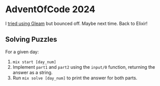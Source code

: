 # AdventOfCode 2024

I [tried using Gleam](./2024_gleam/) but bounced off. Maybe next time. Back to Elixir!

## Solving Puzzles

For a given day:

1. `mix start [day_num]`
2. Implement `part1` and `part2` using the `input/0` function, returning the
   answer as a string.
3. Run `mix solve [day_num]` to print the answer for both parts.
